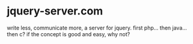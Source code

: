 jquery-server.com
=================

write less, communicate more, a server for jquery. first php... then java... then c? if the concept is good and easy, why not?
